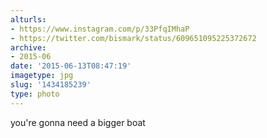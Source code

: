 ```yaml
---
alturls:
- https://www.instagram.com/p/33PfqIMhaP
- https://twitter.com/bismark/status/609651095225372672
archive:
- 2015-06
date: '2015-06-13T08:47:19'
imagetype: jpg
slug: '1434185239'
type: photo
---
```


you're gonna need a bigger boat

